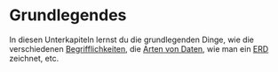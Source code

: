 # Grundlegendes

In diesen Unterkapiteln lernst du die grundlegenden Dinge, wie die verschiedenen [Begrifflichkeiten](Begriffe.md), die [Arten von Daten](Arten-von-Daten.md), wie man ein [ERD](ERDs.md) zeichnet,
etc.